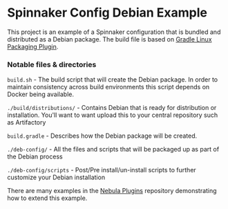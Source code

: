 # Spinnaker Config Debian Example

This project is an example of a Spinnaker configuration that is bundled and
distributed as a Debian package.  The build file is based on [Gradle Linux Packaging
Plugin](https://github.com/nebula-plugins/gradle-ospackage-plugin).  

### Notable files & directories

`build.sh` - The build script that will create the Debian package.  In order
to maintain consistency across build environments this script depends on Docker
being available.  

`./build/distributions/` - Contains Debian that is ready for distribution or
installation. You'll want to want upload this to your central repository such as
Artifactory

`build.gradle` - Describes how the Debian package will be created.  

`./deb-config/` - All the files and scripts that will be packaged up as part of
the Debian process

`./deb-config/scripts` - Post/Pre install/un-install scripts to further customize your Debian installation

There are many examples in the [Nebula Plugins](https://github.com/nebula-plugins/gradle-ospackage-plugin/wiki/Usage-Example) repository demonstrating how to extend this example.
